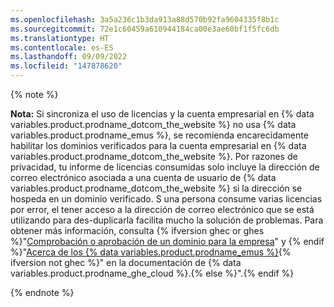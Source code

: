 ```yaml
---
ms.openlocfilehash: 3a5a236c1b3da913a88d570b92fa9604335f8b1c
ms.sourcegitcommit: 72e1c60459a610944184ca00e3ae60bf1f5fc6db
ms.translationtype: HT
ms.contentlocale: es-ES
ms.lasthandoff: 09/09/2022
ms.locfileid: "147878620"
---
```

{% note %}

**Nota:** Si sincroniza el uso de licencias y la cuenta empresarial en {% data variables.product.prodname_dotcom_the_website %} no usa {% data variables.product.prodname_emus %}, se recomienda encarecidamente habilitar los dominios verificados para la cuenta empresarial en {% data variables.product.prodname_dotcom_the_website %}. Por razones de privacidad, tu informe de licencias consumidas solo incluye la dirección de correo electrónico asociada a una cuenta de usuario de {% data variables.product.prodname_dotcom_the_website %} si la dirección se hospeda en un dominio verificado. S una persona consume varias licencias por error, el tener acceso a la dirección de correo electrónico que se está utilizando para des-duplicarla facilita mucho la solución de problemas. Para obtener más información, consulta {% ifversion ghec or ghes %}"[Comprobación o aprobación de un dominio para la empresa](/enterprise-cloud@latest/admin/configuration/configuring-your-enterprise/verifying-or-approving-a-domain-for-your-enterprise)" y {% endif %}"[Acerca de los {% data variables.product.prodname_emus %}](/enterprise-cloud@latest/admin/identity-and-access-management/managing-iam-with-enterprise-managed-users/about-enterprise-managed-users){% ifversion not ghec %}" en la documentación de {% data variables.product.prodname_ghe_cloud %}.{% else %}".{% endif %}

{% endnote %}
